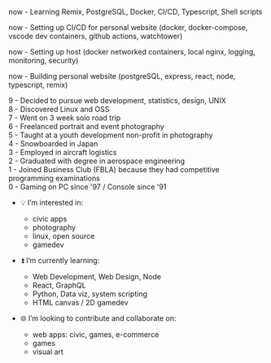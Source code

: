 now - Learning Remix, PostgreSQL, Docker, CI/CD, Typescript, Shell scripts

now - Setting up CI/CD for personal website (docker, docker-compose, vscode dev containers, github actions, watchtower) <br>

now - Setting up host (docker networked containers, local nginx, logging, monitoring, security)

now - Building personal website (postgreSQL, express, react, node, typescript, remix) <br>

9 - Decided to pursue web development, statistics, design, UNIX <br>
8  - Discovered Linux and OSS <br>
7  - Went on 3 week solo road trip <br>
6  - Freelanced portrait and event photography <br>
5  - Taught at a youth development non-profit in photography <br>
4  - Snowboarded in Japan <br>
3  - Employed in aircraft logistics <br>
2  - Graduated with degree in aerospace engineering <br>
1  - Joined Business Club (FBLA) because they had competitive programming examinations<br>
0  - Gaming on PC since '97 / Console since '91

- 💡 I’m interested in:
  - civic apps
  - photography
  - linux, open source
  - gamedev
  
- ⏫ I’m currently learning:
  - Web Development, Web Design, Node
  - React, GraphQL
  - Python, Data viz, system scripting
  - HTML canvas / 2D gamedev
  
- 🌐 I’m looking to contribute and collaborate on:
  - web apps: civic, games, e-commerce
  - games
  - visual art

<!--- 📡 How to reach me:
  - TBD
---!>

<!---
protofarer/protofarer is a ✨ special ✨ repository because its `README.md` (this file) appears on your GitHub profile.
You can click the Preview link to take a look at your changes.
--->

